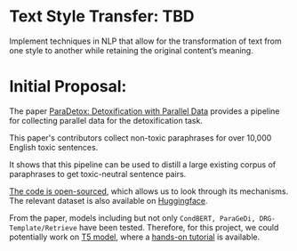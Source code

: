 # Text Style Transfer: TBD
Implement techniques in NLP that allow for the transformation of text from one style to another while retaining the original content’s meaning.

# Initial Proposal:
The paper [ParaDetox: Detoxification with Parallel Data](https://aclanthology.org/2022.acl-long.469.pdf) provides a pipeline for collecting parallel data for the detoxification task. 

This paper's contributors collect non-toxic paraphrases for over 10,000 English toxic sentences. 

It shows that this pipeline can be used to distill a large existing corpus of paraphrases to get toxic-neutral sentence pairs.

[The code is open-sourced](https://github.com/s-nlp/paradetox), which allows us to look through its mechanisms. The relevant dataset is also available on [Huggingface](https://huggingface.co/datasets/s-nlp/paradetox).

From the paper, models including but not only `CondBERT, ParaGeDi, DRG-Template/Retrieve` have been tested. Therefore, for this project, we could potentially work on [T5 model](https://arxiv.org/abs/2010.03802), where a [hands-on tutorial](https://pytorch.org/text/stable/tutorials/t5_demo.html) is available.
